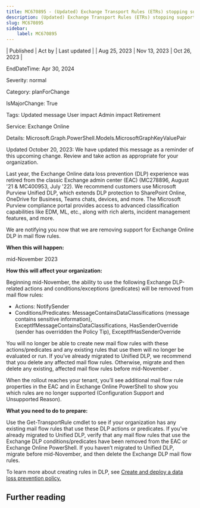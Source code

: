 ```yaml
---
title: MC670895 - (Updated) Exchange Transport Rules (ETRs) stopping support for DLP scenarios
description: (Updated) Exchange Transport Rules (ETRs) stopping support for DLP scenarios
slug: MC670895
sidebar:
    label: MC670895
---
```


| Published | Act by | Last updated |
| Aug 25, 2023 | Nov 13, 2023 | Oct 26, 2023 |

EndDateTime: Apr 30, 2024

Severity: normal

Category: planForChange

IsMajorChange: True

Tags: Updated message User impact Admin impact Retirement

Service: Exchange Online

Details: Microsoft.Graph.PowerShell.Models.MicrosoftGraphKeyValuePair

<p>Updated October 20, 2023: We have updated this message as a reminder of this upcoming change. Review and take action as appropriate for your organization.</p><p>Last year, the Exchange Online data loss prevention (DLP) experience was retired from the classic Exchange admin center (EAC) (MC278896, August '21 &amp; MC400953, July '22). We recommend customers use Microsoft Purview Unified DLP, which extends DLP protection to SharePoint Online, OneDrive for Business, Teams chats, devices, and more. The Microsoft Purview compliance portal provides access to advanced classification capabilities like EDM, ML, etc., along with rich alerts, incident management features, and more. 
</p><p>We are notifying you now that we are removing support for Exchange Online DLP in mail flow rules.
</p><p><b>When this will happen:</b></p><p>mid-November 2023</p><p><b>How this will affect your organization:</b>
</p><p>Beginning mid-November, the ability to use the following Exchange DLP-related actions and conditions/exceptions (predicates) will be removed from mail flow rules:
</p><ul><li>Actions: NotifySender
</li><li>Conditions/Predicates: MessageContainsDataClassifications (message contains sensitive information), ExceptIfMessageContainsDataClassifications, HasSenderOverride (sender has overridden the Policy Tip), ExceptIfHasSenderOverride
</li></ul><p>You will no longer be able to create new mail flow rules with these actions/predicates and any existing rules that use them will no longer be evaluated or run. If you’ve already migrated to Unified DLP, we recommend that you delete any affected mail flow rules. Otherwise, migrate and then delete any existing, affected mail flow rules before mid-November .
</p><p>When the rollout reaches your tenant, you’ll see additional mail flow rule properties in the EAC and in Exchange Online PowerShell to show you which rules are no longer supported (Configuration Support and Unsupported Reason).
</p><p><b>What you need to do to prepare:</b>
</p><p>Use the Get-TransportRule cmdlet to see if your organization has any existing mail flow rules that use these DLP actions or predicates. If you’ve already migrated to Unified DLP, verify that any mail flow rules that use the Exchange DLP conditions/predicates have been removed from the EAC or Exchange Online PowerShell. If you haven’t migrated to Unified DLP, migrate before mid-November, and then delete the Exchange DLP mail flow rules.
</p><p>To learn more about creating rules in DLP,  see <a href="https://learn.microsoft.com/purview/dlp-create-deploy-policy" target="_blank">Create and deploy a data loss prevention policy.</a></p>

## Further reading
